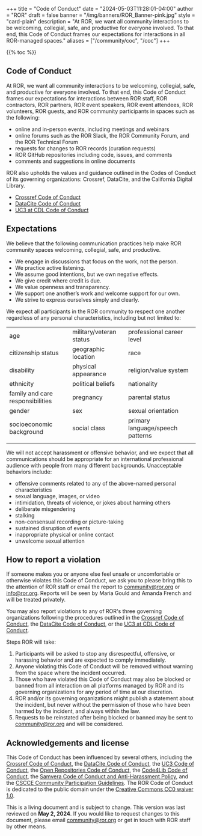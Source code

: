 +++ 
title = "Code of Conduct" 
date = "2024-05-03T11:28:01-04:00"
author = "ROR" 
draft = false 
banner = "/img/banners/ROR_Banner-pink.jpg" 
style = "card-plain"
description = "At ROR, we want all community interactions to be welcoming, collegial, safe, and productive for everyone involved. To that end, this Code of Conduct frames our expectations for interactions in all ROR-managed spaces."
aliases = ["/community/coc", "/coc"]
+++ 

{{% toc %}}

## Code of Conduct

At ROR, we want all community interactions to be welcoming, collegial, safe, and productive for everyone involved. To that end, this Code of Conduct frames our expectations for interactions between ROR staff, ROR contractors, ROR partners, ROR event speakers, ROR event attendees, ROR volunteers, ROR guests, and ROR community participants in spaces such as the following:

* online and in-person events, including meetings and webinars 
* online forums such as the ROR Slack, the ROR Community Forum, and the ROR Technical Forum
* requests for changes to ROR records (curation requests)
* ROR GitHub repositories including code, issues, and comments
* comments and suggestions in online documents

ROR also upholds the values and guidance outlined in the Codes of Conduct of its governing organizations: Crossref, DataCite, and the California Digital Library. 

* [Crossref Code of Conduct](https://www.crossref.org/code-of-conduct/)
* [DataCite Code of Conduct](https://datacite.org/datacite-code-of-conduct/)
* [UC3 at CDL Code of Conduct](https://uc3.cdlib.org/code-of-conduct/)


## Expectations

We believe that the following communication practices help make ROR community spaces welcoming, collegial, safe, and productive.

* We engage in discussions that focus on the work, not the person.
* We practice active listening.
* We assume good intentions, but we own negative effects.
* We give credit where credit is due.
* We value openness and transparency.
* We support one another’s work and welcome support for our own.
* We strive to express ourselves simply and clearly.

We expect all participants in the ROR community to respect one another regardless of any personal characteristics, including but not limited to:

|   |   |   |
|---|---|---|
| age | military/veteran status | professional career level |
| citizenship status | geographic location | race |
| disability | physical appearance | religion/value system |
| ethnicity | political beliefs | nationality |
| family and care responsibilities | pregnancy | parental status |
| gender | sex | sexual orientation |
| socioeconomic background | social class | primary language/speech patterns |
|   |   |   |


We will not accept harassment or offensive behavior, and we expect that all communications should be appropriate for an international professional audience with people from many different backgrounds. Unacceptable behaviors include:

* offensive comments related to any of the above-named personal characteristics
* sexual language, images, or video
* intimidation, threats of violence, or jokes about harming others
* deliberate misgendering
* stalking
* non-consensual recording or picture-taking
* sustained disruption of events
* inappropriate physical or online contact
* unwelcome sexual attention


## How to report a violation

If someone makes you or anyone else feel unsafe or uncomfortable or otherwise violates this Code of Conduct, we ask you to please bring this to the attention of ROR staff or email the report to [community@ror.org](mailto:community@ror.org) or [info@ror.org](mailto:info@ror.org). Reports will be seen by Maria Gould and Amanda French and will be treated privately. 

You may also report violations to any of ROR's three governing organizations following the procedures outlined in the [Crossref Code of Conduct](https://www.crossref.org/code-of-conduct/), the [DataCite Code of Conduct](https://datacite.org/datacite-code-of-conduct/), or the [UC3 at CDL Code of Conduct](https://uc3.cdlib.org/code-of-conduct/). 

Steps ROR will take: 

1. Participants will be asked to stop any disrespectful, offensive, or harassing behavior and are expected to comply immediately.
2. Anyone violating this Code of Conduct will be removed without warning from the space where the incident occurred. 
3. Those who have violated this Code of Conduct may also be blocked or banned from all interaction on all platforms managed by ROR and its governing organizations for any period of time at our discretion. 
4. ROR and/or its governing organizations might publish a statement about the incident, but never without the permission of those who have been harmed by the incident, and always within the law.
5. Requests to be reinstated after being blocked or banned may be sent to community@ror.org and will be considered.

## Acknowledgements and license 

This Code of Conduct has been influenced by several others, including the [Crossref Code of Conduct](https://www.crossref.org/code-of-conduct/), the [DataCite Code of Conduct](https://docs.google.com/document/d/1L2ddG2rqwRADDYLG4I66WwTDQklmYhixLT9krBxKleg), the [UC3 Code of Conduct](https://uc3.cdlib.org/code-of-conduct/), the [Open Repositories Code of Conduct](https://www.openrepositories.org/code-of-conduct/), the [Code4Lib Code of Conduct](https://github.com/code4lib/code-of-conduct/blob/main/code_of_conduct.md), the [Samvera Code of Conduct and Anti-Harassment Policy](https://samvera.atlassian.net/wiki/spaces/samvera/pages/405212316/Samvera+Code+of+Conduct+and+Anti-Harassment+Policy), and the [CSCCE Community Participation Guidelines](https://www.cscce.org/cscce-community-participation-guidelines/). The ROR Code of Conduct is dedicated to the public domain under the [Creative Commons CC0 waiver 1.0](https://creativecommons.org/publicdomain/zero/1.0/).  

This is a living document and is subject to change. This version was last reviewed on **May 2, 2024**. If you would like to request changes to this document, please email [community@ror.org](mailto:community@ror.org) or get in touch with ROR staff by other means. 
